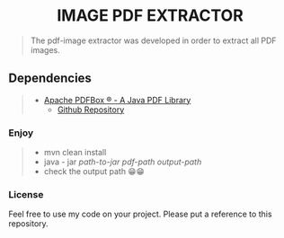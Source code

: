 <h1 align="center">IMAGE PDF EXTRACTOR</h1>


>The pdf-image extractor was developed in order to extract all PDF images.


## Dependencies
> * [Apache PDFBox ® - A Java PDF Library](https://pdfbox.apache.org/)
>   * [Github Repository](https://github.com/apache/pdfbox)


### Enjoy

> * mvn clean install
> * java - jar <i>path-to-jar</i> <i>pdf-path</i> <i>output-path</i>
> * check the output path 😁😁


### License

Feel free to use my code on your project. Please put a reference to this repository.
